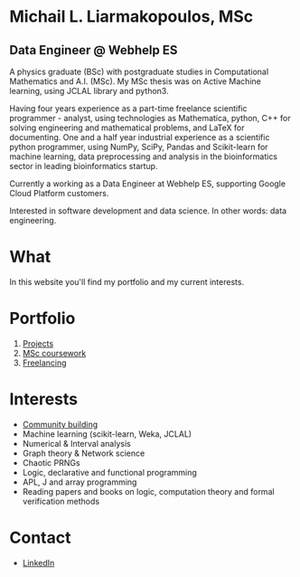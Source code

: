 # Michail L. Liarmakopoulos, MSc

## Data Engineer @ Webhelp ES

A physics graduate (BSc) with postgraduate studies in Computational Mathematics and A.I. (MSc). My MSc thesis was on Active Machine learning, using JCLAL library and python3.

Having four years experience as a part-time freelance scientific programmer - analyst, using technologies as Mathematica, python, C++ for solving engineering and mathematical problems, and LaTeX for documenting. One and a half year industrial experience as a scientific python programmer, using NumPy, SciPy, Pandas and Scikit-learn for machine learning, data preprocessing and analysis in the bioinformatics sector in leading bioinformatics startup.

Currently a working as a Data Engineer at Webhelp ES, supporting Google Cloud Platform customers. 

Interested in software development and data science. In other words: data engineering.

# What

In this website you'll find my portfolio and my current interests.

# Portfolio

1. [Projects](port/projects.md)
2. [MSc coursework](port/msc-coursework.md)
3. [Freelancing](port/freelancing.md)

# Interests

- [Community building](https://mlliarm.github.io/apl-in-bcn/)
- Machine learning (scikit-learn, Weka, JCLAL)
- Numerical & Interval analysis
- Graph theory & Network science
- Chaotic PRNGs
- Logic, declarative and functional programming
- APL, J and array programming
- Reading papers and books on logic, computation theory and formal verification methods

# Contact

- [LinkedIn](https://www.linkedin.com/in/mlliarm/)

